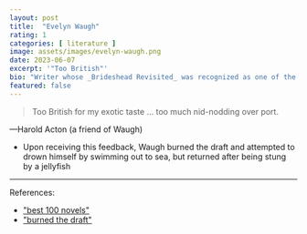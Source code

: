 ```yaml
---
layout: post
title:  "Evelyn Waugh"
rating: 1
categories: [ literature ]
image: assets/images/evelyn-waugh.png
date: 2023-06-07
excerpt: '"Too British"'
bio: "Writer whose _Brideshead Revisited_ was recognized as one of the best 100 novels in the english language."
featured: false
---
```


> Too British for my exotic taste ... too much nid-nodding over port.

—Harold Acton (a friend of Waugh)

- Upon receiving this feedback, Waugh burned the draft and attempted to drown himself by swimming out to sea, but returned after being stung by a jellyfish

---

References:

- ["best 100 novels"](https://en.wikipedia.org/wiki/Modern_Library_100_Best_Novels)
- ["burned the draft"](https://archive.org/details/littlelearning0000waug/page/324/mode/2up?q=acton)
